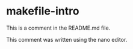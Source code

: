 # makefile-intro

This is a comment in the README.md file.

This comment was written using the nano editor.
